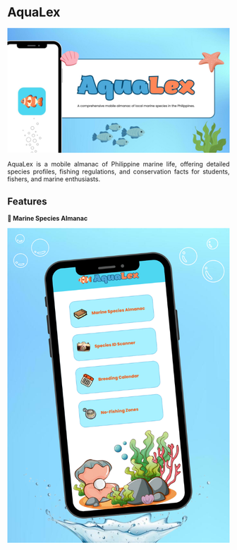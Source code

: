 # AquaLex

<img src="https://github.com/Renceskieee/AquaLex_Quiniano/blob/main/assets/readme/AquaLex%20-%20Cover.jpg" alt="Logo" />

<p align="justify">
AquaLex is a mobile almanac of Philippine marine life, offering detailed species profiles, fishing regulations, and conservation facts for students, fishers, and marine enthusiasts.
</p>

## Features

<p><strong>📘 Marine Species Almanac</strong></p>

<img src="https://github.com/Renceskieee/AquaLex_Quiniano/blob/main/assets/readme/AquaLex%20-%20Dashboard.png" alt="Logo" />
